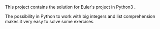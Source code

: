 This project contains the solution for Euler's project in Python3 .

The possibility in Python to work with big integers and list comprehension makes it very easy to solve some exercises.
